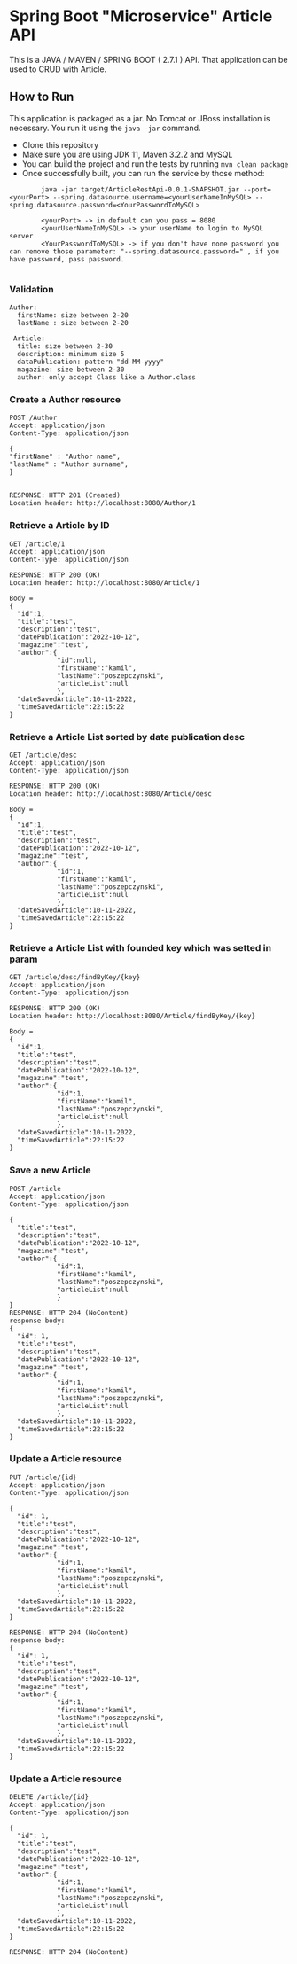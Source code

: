 # Spring Boot "Microservice" Article API

This is a JAVA / MAVEN / SPRING BOOT ( 2.7.1 ) API. That application can be used to CRUD with Article.

## How to Run 

This application is packaged as a jar. No Tomcat or JBoss installation is necessary. You run it using the ```java -jar``` command.

* Clone this repository 
* Make sure you are using JDK 11, Maven 3.2.2 and MySQL
* You can build the project and run the tests by running ```mvn clean package```
* Once successfully built, you can run the service by those method:
```
        java -jar target/ArticleRestApi-0.0.1-SNAPSHOT.jar --port=<yourPort> --spring.datasource.username=<yourUserNameInMySQL> --spring.datasource.password=<YourPasswordToMySQL>
        
        <yourPort> -> in default can you pass = 8080
        <yourUserNameInMySQL> -> your userName to login to MySQL server
        <YourPasswordToMySQL> -> if you don't have none password you can remove those parameter: "--spring.datasource.password=" , if you have password, pass password.
        
```

### Validation

```
Author:
  firstName: size between 2-20
  lastName : size between 2-20
 
 Article:
  title: size between 2-30
  description: minimum size 5
  dataPublication: pattern "dd-MM-yyyy"
  magazine: size between 2-30
  author: only accept Class like a Author.class
```


### Create a Author resource

```
POST /Author
Accept: application/json
Content-Type: application/json

{
"firstName" : "Author name",
"lastName" : "Author surname",
}


RESPONSE: HTTP 201 (Created)
Location header: http://localhost:8080/Author/1
```

### Retrieve a Article by ID

```
GET /article/1
Accept: application/json
Content-Type: application/json

RESPONSE: HTTP 200 (OK)
Location header: http://localhost:8080/Article/1

Body = 
{
  "id":1,
  "title":"test",
  "description":"test",
  "datePublication":"2022-10-12",
  "magazine":"test",
  "author":{
            "id":null,
            "firstName":"kamil",
            "lastName":"poszepczynski",
            "articleList":null
            },
  "dateSavedArticle":10-11-2022,
  "timeSavedArticle":22:15:22
}
```

### Retrieve a Article List sorted by date publication desc

```
GET /article/desc
Accept: application/json
Content-Type: application/json

RESPONSE: HTTP 200 (OK)
Location header: http://localhost:8080/Article/desc

Body = 
{
  "id":1,
  "title":"test",
  "description":"test",
  "datePublication":"2022-10-12",
  "magazine":"test",
  "author":{
            "id":1,
            "firstName":"kamil",
            "lastName":"poszepczynski",
            "articleList":null
            },
  "dateSavedArticle":10-11-2022,
  "timeSavedArticle":22:15:22
}

```
### Retrieve a Article List with founded key which was setted in param

```
GET /article/desc/findByKey/{key}
Accept: application/json
Content-Type: application/json

RESPONSE: HTTP 200 (OK)
Location header: http://localhost:8080/Article/findByKey/{key}

Body = 
{
  "id":1,
  "title":"test",
  "description":"test",
  "datePublication":"2022-10-12",
  "magazine":"test",
  "author":{
            "id":1,
            "firstName":"kamil",
            "lastName":"poszepczynski",
            "articleList":null
            },
  "dateSavedArticle":10-11-2022,
  "timeSavedArticle":22:15:22
}
```

### Save a new Article

```
POST /article
Accept: application/json
Content-Type: application/json

{
  "title":"test",
  "description":"test",
  "datePublication":"2022-10-12",
  "magazine":"test",
  "author":{
            "id":1,
            "firstName":"kamil",
            "lastName":"poszepczynski",
            "articleList":null
            }
}
RESPONSE: HTTP 204 (NoContent)
response body:
{
  "id": 1,
  "title":"test",
  "description":"test",
  "datePublication":"2022-10-12",
  "magazine":"test",
  "author":{
            "id":1,
            "firstName":"kamil",
            "lastName":"poszepczynski",
            "articleList":null
            },
  "dateSavedArticle":10-11-2022,
  "timeSavedArticle":22:15:22
}

```
### Update a Article resource

```
PUT /article/{id}
Accept: application/json
Content-Type: application/json

{
  "id": 1,
  "title":"test",
  "description":"test",
  "datePublication":"2022-10-12",
  "magazine":"test",
  "author":{
            "id":1,
            "firstName":"kamil",
            "lastName":"poszepczynski",
            "articleList":null
            },
  "dateSavedArticle":10-11-2022,
  "timeSavedArticle":22:15:22
}

RESPONSE: HTTP 204 (NoContent)
response body:
{
  "id": 1,
  "title":"test",
  "description":"test",
  "datePublication":"2022-10-12",
  "magazine":"test",
  "author":{
            "id":1,
            "firstName":"kamil",
            "lastName":"poszepczynski",
            "articleList":null
            },
  "dateSavedArticle":10-11-2022,
  "timeSavedArticle":22:15:22
}
```

### Update a Article resource

```
DELETE /article/{id}
Accept: application/json
Content-Type: application/json

{
  "id": 1,
  "title":"test",
  "description":"test",
  "datePublication":"2022-10-12",
  "magazine":"test",
  "author":{
            "id":1,
            "firstName":"kamil",
            "lastName":"poszepczynski",
            "articleList":null
            },
  "dateSavedArticle":10-11-2022,
  "timeSavedArticle":22:15:22
}

RESPONSE: HTTP 204 (NoContent)






